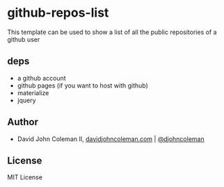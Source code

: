 # github-repos-list 

This template can be used to show a list of all the public repositories of a github user

## deps

- a github account
- github pages (if you want to host with github)
- materialize
- jquery

## Author

*  David John Coleman II, [davidjohncoleman.com](http://www.davidjohncoleman.com/)
| [@djohncoleman](https://twitter.com/djohncoleman)

## License

MIT License
